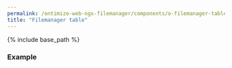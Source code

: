 ```yaml
---
permalink: /ontimize-web-ngx-filemanager/components/o-filemanager-table.component/
title: "Filemanager table"
---
```

<!-- comp: textInput -->

{% include base_path %}

<h3 class="grey-color">Example</h3>

```html

```
